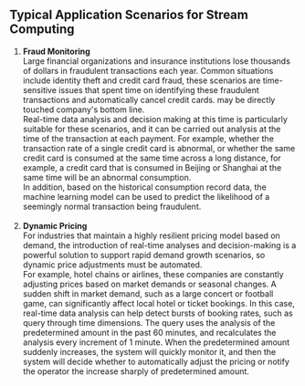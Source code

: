 ## Typical Application Scenarios for Stream Computing<br>
1. **Fraud Monitoring**<br>
Large financial organizations and insurance institutions lose thousands of dollars in fraudulent transactions each year. Common situations include identity theft and credit card fraud, these scenarios are time-sensitive issues that spent time on identifying these fraudulent transactions and automatically cancel credit cards. may be directly touched company's bottom line. <br>
Real-time data analysis and decision making at this time is particularly suitable for these scenarios, and it can be carried out analysis at the time of the transaction at each payment. For example, whether the transaction rate of a single credit card is abnormal, or whether the same credit card is consumed at the same time across a long distance, for example, a credit card that is consumed in Beijing or Shanghai at the same time will be an abnormal consumption. <br>
In addition, based on the historical consumption record data, the machine learning model can be used to predict the likelihood of a seemingly normal transaction being fraudulent. <br><br>
2. **Dynamic Pricing**<br>
For industries that maintain a highly resilient pricing model based on demand, the introduction of real-time analyses and decision-making is a powerful solution to support rapid demand growth scenarios, so dynamic price adjustments must be automated. <br>
For example, hotel chains or airlines, these companies are constantly adjusting prices based on market demands or seasonal changes. A sudden shift in market demand, such as a large concert or football game, can significantly affect local hotel or ticket bookings. In this case, real-time data analysis can help detect bursts of booking rates, such as query through time dimensions. The query uses the analysis of the predetermined amount in the past 60 minutes, and recalculates the analysis every increment of 1 minute. When the predetermined amount suddenly increases, the system will quickly monitor it, and then the system will decide whether to automatically adjust the pricing or notify the operator the increase sharply of predetermined amount.
